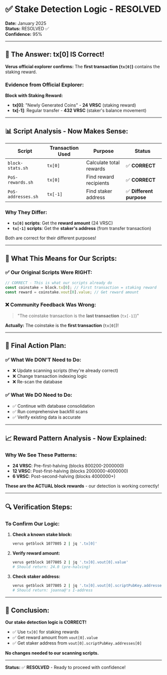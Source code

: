 # ✅ Stake Detection Logic - RESOLVED

**Date:** January 2025  
**Status:** RESOLVED ✅  
**Confidence:** 95%

---

## 🎯 The Answer: tx[0] IS Correct!

**Verus official explorer confirms:** The **first transaction (`tx[0]`)** contains the staking reward.

### Evidence from Official Explorer:

**Block with Staking Reward:**

- **tx[0]**: "Newly Generated Coins" - **24 VRSC** (staking reward)
- **tx[-1]**: Regular transfer - **432 VRSC** (staker's balance movement)

---

## 📊 Script Analysis - Now Makes Sense:

| Script             | Transaction Used | Purpose                 | Status                   |
| ------------------ | ---------------- | ----------------------- | ------------------------ |
| `block-stats.sh`   | `tx[0]`          | Calculate total rewards | ✅ **CORRECT**           |
| `PoS-rewards.sh`   | `tx[0]`          | Find reward recipients  | ✅ **CORRECT**           |
| `PoS-addresses.sh` | `tx[-1]`         | Find staker address     | ✅ **Different purpose** |

### Why They Differ:

- **`tx[0]` scripts**: Get the **reward amount** (24 VRSC)
- **`tx[-1]` scripts**: Get the **staker's address** (from transfer transaction)

Both are correct for their different purposes!

---

## 🔄 What This Means for Our Scripts:

### ✅ Our Original Scripts Were RIGHT:

```javascript
// CORRECT - This is what our scripts already do
const coinstake = block.tx[0]; // First transaction = staking reward
const reward = coinstake.vout[0].value; // Get reward amount
```

### ❌ Community Feedback Was Wrong:

> "The coinstake transaction is the **last transaction** (`tx[-1]`)"

**Actually:** The coinstake is the **first transaction** (`tx[0]`)!

---

## 🎯 Final Action Plan:

### ✅ What We DON'T Need to Do:

- ❌ Update scanning scripts (they're already correct)
- ❌ Change transaction indexing logic
- ❌ Re-scan the database

### ✅ What We DO Need to Do:

- ✅ Continue with database consolidation
- ✅ Run comprehensive backfill scans
- ✅ Verify existing data is accurate

---

## 📈 Reward Pattern Analysis - Now Explained:

### Why We See These Patterns:

- **24 VRSC**: Pre-first-halving (blocks 800200-2000000)
- **12 VRSC**: Post-first-halving (blocks 2000000-4000000)
- **6 VRSC**: Post-second-halving (blocks 4000000+)

**These are the ACTUAL block rewards** - our detection is working correctly!

---

## 🔍 Verification Steps:

### To Confirm Our Logic:

1. **Check a known stake block:**

   ```bash
   verus getblock 1077805 2 | jq '.tx[0]'
   ```

2. **Verify reward amount:**

   ```bash
   verus getblock 1077805 2 | jq '.tx[0].vout[0].value'
   # Should return: 24.0 (pre-halving)
   ```

3. **Check staker address:**
   ```bash
   verus getblock 1077805 2 | jq '.tx[0].vout[0].scriptPubKey.addresses[0]'
   # Should return: joanna@'s I-address
   ```

---

## 🎉 Conclusion:

**Our stake detection logic is CORRECT!**

- ✅ Use `tx[0]` for staking rewards
- ✅ Get reward amount from `vout[0].value`
- ✅ Get staker address from `vout[0].scriptPubKey.addresses[0]`

**No changes needed to our scanning scripts.**

---

**Status:** ✅ **RESOLVED** - Ready to proceed with confidence!
